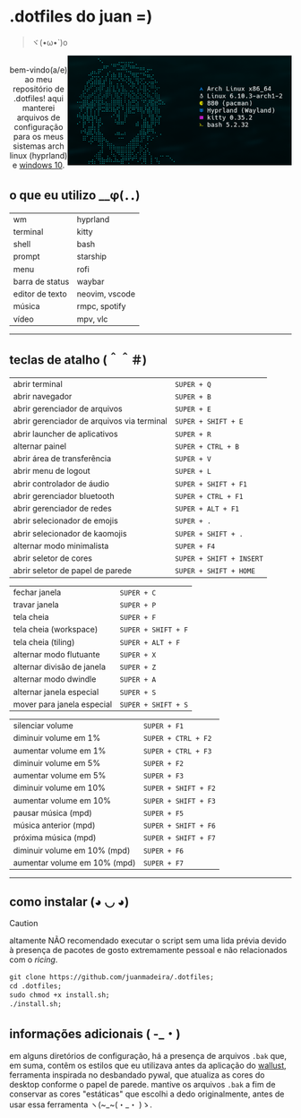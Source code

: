 # .dotfiles do juan =)
>ヾ(•ω•`)o
<p align="center">
	<img src="https://github.com/juanmadeira/.dotfiles/blob/main/screenshots/2024-08-07_hyprland.png" align="right" width="400px" alt="hyprland screenshot"
</p>
<br>
bem-vindo(a/e) ao meu repositório de .dotfiles! aqui manterei arquivos de configuração para os meus sistemas arch linux (hyprland) e <a href="https://github.com/juanmadeira/.dotfiles/blob/main/_windows">windows 10</a>.
<br>

## o que eu utilizo __φ(．．)
|                 |                |
| --------------- | -------------- |
| wm              | hyprland       |
| terminal        | kitty          |
| shell           | bash           |
| prompt          | starship       |
| menu            | rofi           |
| barra de status | waybar         |
| editor de texto | neovim, vscode |
| música          | rmpc, spotify  |
| vídeo           | mpv, vlc       |

---
## teclas de atalho (＾＾＃)
|                                            |                          |
| ------------------------------------------ | ------------------------ |
| abrir terminal                             | `SUPER + Q`              |
| abrir navegador                            | `SUPER + B`              |
| abrir gerenciador de arquivos              | `SUPER + E`              |
| abrir gerenciador de arquivos via terminal | `SUPER + SHIFT + E`      |
| abrir launcher de aplicativos              | `SUPER + R`              |
| alternar painel                            | `SUPER + CTRL + B`       |
| abrir área de transferência                | `SUPER + V`              |
| abrir menu de logout                       | `SUPER + L`              |
| abrir controlador de áudio                 | `SUPER + SHIFT + F1`     |
| abrir gerenciador bluetooth                | `SUPER + CTRL + F1`      |
| abrir gerenciador de redes                 | `SUPER + ALT + F1`       |
| abrir selecionador de emojis               | `SUPER + .`              |
| abrir selecionador de kaomojis             | `SUPER + SHIFT + .`      |
| alternar modo minimalista                  | `SUPER + F4`             |
| abrir seletor de cores                     | `SUPER + SHIFT + INSERT` |
| abrir seletor de papel de parede           | `SUPER + SHIFT + HOME`   |

|                            |                     |
| -------------------------- | ------------------- |
| fechar janela              | `SUPER + C`         |
| travar janela              | `SUPER + P`         |
| tela cheia                 | `SUPER + F`         |
| tela cheia (workspace)     | `SUPER + SHIFT + F` |
| tela cheia (tiling)        | `SUPER + ALT + F`   |
| alternar modo flutuante    | `SUPER + X`         |
| alternar divisão de janela | `SUPER + Z`         |
| alternar modo dwindle      | `SUPER + A`         |
| alternar janela especial   | `SUPER + S`         |
| mover para janela especial | `SUPER + SHIFT + S` |

|                              |                      |
| ---------------------------- | -------------------- |
| silenciar volume             | `SUPER + F1`         |
| diminuir volume em 1%        | `SUPER + CTRL + F2`  |
| aumentar volume em 1%        | `SUPER + CTRL + F3`  |
| diminuir volume em 5%        | `SUPER + F2`         |
| aumentar volume em 5%        | `SUPER + F3`         |
| diminuir volume em 10%       | `SUPER + SHIFT + F2` |
| aumentar volume em 10%       | `SUPER + SHIFT + F3` |
| pausar música (mpd)          | `SUPER + F5`         |
| música anterior (mpd)        | `SUPER + SHIFT + F6` |
| próxima música (mpd)         | `SUPER + SHIFT + F7` |
| diminuir volume em 10% (mpd) | `SUPER + F6`         |
| aumentar volume em 10% (mpd) | `SUPER + F7`         |

---
## como instalar \(◕ ◡ ◕\)
> [!CAUTION]
> altamente NÃO recomendado executar o script sem uma lida prévia devido à presença de pacotes de gosto extremamente pessoal e não relacionados com o _ricing_.
```shell
git clone https://github.com/juanmadeira/.dotfiles;
cd .dotfiles;
sudo chmod +x install.sh;
./install.sh;
```

## informações adicionais ( -_・)
em alguns diretórios de configuração, há a presença de arquivos ```.bak``` que, em suma, contêm os estilos que eu utilizava antes da aplicação do <a href="https://codeberg.org/explosion-mental/wallust" target="_blank">wallust</a>, ferramenta inspirada no desbandado pywal, que atualiza as cores do desktop conforme o papel de parede. mantive os arquivos ```.bak``` a fim de conservar as cores "estáticas" que escolhi a dedo originalmente, antes de usar essa ferramenta ヽ(~_~(・_・ )ゝ.
